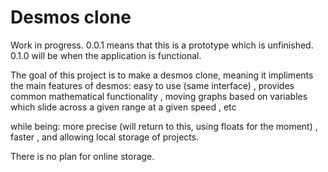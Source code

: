 # Desmos clone

Work in progress. 0.0.1 means that this is a prototype which is unfinished. 0.1.0 will be when the application is functional.

The goal of this project is to make a desmos clone, meaning it impliments the main features of desmos:
easy to use (same interface)
, provides common mathematical functionality
, moving graphs based on variables which slide across a given range at a given speed
, etc
 
while being:
more precise (will return to this, using floats for the moment)
, faster
, and allowing local storage of projects. 

There is no plan for online storage.